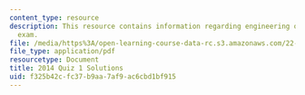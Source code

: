 ```yaml
---
content_type: resource
description: This resource contains information regarding engineering of nuclear reactors
  exam.
file: /media/https%3A/open-learning-course-data-rc.s3.amazonaws.com/22-312-engineering-of-nuclear-reactors-fall-2015/f325b42cfc37b9aa7af9ac6cbd1bf915_MIT22_312F15_quiz1_2014Sol.pdf
file_type: application/pdf
resourcetype: Document
title: 2014 Quiz 1 Solutions
uid: f325b42c-fc37-b9aa-7af9-ac6cbd1bf915
---
```

